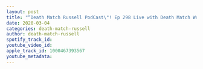 ```yaml
---
layout: post
title: "“Death Match Russell PodCast\"! Ep 298 Live with Death Match Wrestler Raven Havok as H20 presents Hardcore Kingdom4 Tune in!"
date: 2020-03-04
categories: death-match-russell
author: death-match-russell
spotify_track_id: 
youtube_video_id: 
apple_track_id: 1000467393567
youtube_metadata: 
---
```

